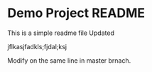 # Demo Project README

This is a simple readme file
Updated

jflkasjfadkls;fjdal;ksj

Modify on the same line in master brnach.

